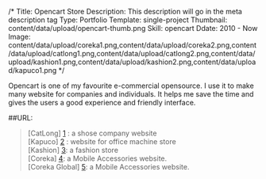 /*
Title: Opencart Store
Description: This description will go in the meta description tag
Type: Portfolio
Template: single-project
Thumbnail: content/data/upload/opencart-thumb.png
Skill: opencart
Ddate: 2010 - Now
Image: content/data/upload/coreka1.png,content/data/upload/coreka2.png,content/data/upload/catlong1.png,content/data/upload/catlong2.png,content/data/upload/kashion1.png,content/data/upload/kashion2.png,content/data/upload/kapuco1.png
*/

Opencart is one of my favourite e-commercial opensource. I use it to make many website for companies and individuals. It helps me save the time and gives the users a good experience and friendly interface.

##URL:

>[CatLong] [1] : a shose company website<br/>
>[Kapuco] [2] : website for office machine store <br/>
>[Kashion] [3]: a fashion store<br/>
>[Coreka] [4]: a Mobile Accessories website. <br/>
>[Coreka Global] [5]: a Mobile Accessories website. <br/>


[1]: http://catlong.com/        "CatLong"
[2]: http://kapuco.vn/  "Kapuco"
[3]: http://kashion.vn/    "Kashion"
[4]: http://coreka.vn/    "Coreka Vietnam"
[5]: http://coreka.net/    "Coreka Global"